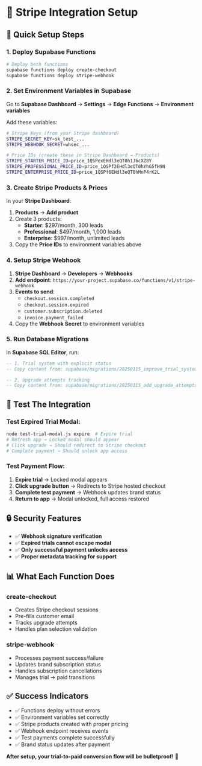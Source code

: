 # 🚀 Stripe Integration Setup

## 🎯 **Quick Setup Steps**

### **1. Deploy Supabase Functions**
```bash
# Deploy both functions
supabase functions deploy create-checkout
supabase functions deploy stripe-webhook
```

### **2. Set Environment Variables in Supabase**
Go to **Supabase Dashboard** → **Settings** → **Edge Functions** → **Environment variables**

Add these variables:
```bash
# Stripe Keys (from your Stripe dashboard)
STRIPE_SECRET_KEY=sk_test_...
STRIPE_WEBHOOK_SECRET=whsec_...

# Price IDs (create these in Stripe Dashboard → Products)
STRIPE_STARTER_PRICE_ID=price_1QSPexEHdl3eQT0h1J6cXZ8Y
STRIPE_PROFESSIONAL_PRICE_ID=price_1QSPf2EHdl3eQT0hYhG5fH9N  
STRIPE_ENTERPRISE_PRICE_ID=price_1QSPf6EHdl3eQT0hMnP4rK2L
```

### **3. Create Stripe Products & Prices**
In your **Stripe Dashboard**:

1. **Products** → **Add product**
2. Create 3 products:
   - **Starter**: $297/month, 300 leads
   - **Professional**: $497/month, 1,000 leads  
   - **Enterprise**: $997/month, unlimited leads
3. Copy the **Price IDs** to environment variables above

### **4. Setup Stripe Webhook**
1. **Stripe Dashboard** → **Developers** → **Webhooks**
2. **Add endpoint**: `https://your-project.supabase.co/functions/v1/stripe-webhook`
3. **Events to send**:
   - `checkout.session.completed`
   - `checkout.session.expired`
   - `customer.subscription.deleted`
   - `invoice.payment_failed`
4. Copy the **Webhook Secret** to environment variables

### **5. Run Database Migrations**
In **Supabase SQL Editor**, run:
```sql
-- 1. Trial system with explicit status
-- Copy content from: supabase/migrations/20250115_improve_trial_system.sql

-- 2. Upgrade attempts tracking
-- Copy content from: supabase/migrations/20250115_add_upgrade_attempts_table.sql
```

## 🧪 **Test The Integration**

### **Test Expired Trial Modal:**
```bash
node test-trial-modal.js expire  # Expire trial
# Refresh app → Locked modal should appear
# Click upgrade → Should redirect to Stripe checkout
# Complete payment → Should unlock app access
```

### **Test Payment Flow:**
1. **Expire trial** → Locked modal appears
2. **Click upgrade button** → Redirects to Stripe hosted checkout
3. **Complete test payment** → Webhook updates brand status  
4. **Return to app** → Modal unlocked, full access restored

## 🔒 **Security Features**
- ✅ **Webhook signature verification** 
- ✅ **Expired trials cannot escape modal**
- ✅ **Only successful payment unlocks access**
- ✅ **Proper metadata tracking for support**

## 📊 **What Each Function Does**

### **create-checkout**
- Creates Stripe checkout sessions
- Pre-fills customer email
- Tracks upgrade attempts
- Handles plan selection validation

### **stripe-webhook** 
- Processes payment success/failure
- Updates brand subscription status
- Handles subscription cancellations
- Manages trial → paid transitions

## ✅ **Success Indicators**
- ✅ Functions deploy without errors
- ✅ Environment variables set correctly  
- ✅ Stripe products created with proper pricing
- ✅ Webhook endpoint receives events
- ✅ Test payments complete successfully
- ✅ Brand status updates after payment

**After setup, your trial-to-paid conversion flow will be bulletproof!** 🎉